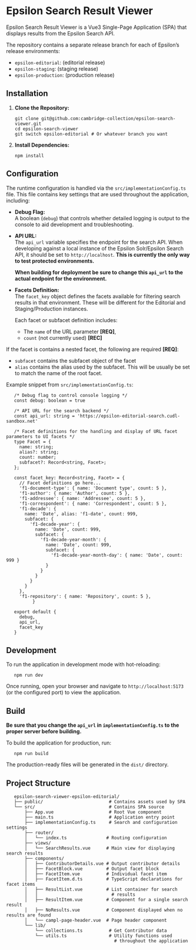 # Epsilon Search Result Viewer

Epsilon Search Result Viewer is a Vue3 Single-Page Application (SPA) that displays results from the Epsilon Search API.

The repository contains a separate release branch for each of Epsilon’s release environments:

- `epsilon-editorial`: (editorial release)
- `epsilon-staging`: (staging release)
- `epsilon-production`: (production release) 

## Installation

1. **Clone the Repository:**

       git clone git@github.com:cambridge-collection/epsilon-search-viewer.git
       cd epsilon-search-viewer
       git switch epsilon-editorial # Or whatever branch you want

2. **Install Dependencies:**

       npm install

## Configuration

The runtime configuration is handled via the `src/implementationConfig.ts` file. This file contains key settings that are used throughout the application, including:

- **Debug Flag:**  
  A boolean (`debug`) that controls whether detailed logging is output to the console to aid development and troubleshooting.

- **API URL:**  
  The `api_url` variable specifies the endpoint for the search API. When developing against a local instance of the Epsilon Solr/Epsilon Search API, it should be set to `http://localhost`. **This is currently the only way to test protected environments.**
  
  **When building for deployment be sure to change this `api_url` to the actual endpoint for the environment.**
  
- **Facets Definition:**  
  The `facet_key` object defines the facets available for filtering search results in that environment. These will be different for the Editorial and Staging/Production instances.
  
  Each facet or subfacet definition includes:

  - The `name` of the URL parameter **[REQ]**,
  - `count` (not currently used) **‌[REC]**

If the facet is contains a nested facet, the following are required **‌[REQ]**:
  - `subfacet` contains the subfacet object of the facet
  - `alias` contains the alias used by the subfacet. This will be usually be set to match the name of the root facet.


Example snippet from `src/implementationConfig.ts`:

       /* Debug flag to control console logging */
       const debug: boolean = true
       
       /* API URL for the search backend */
       const api_url: string = 'https://epsilon-editorial-search.cudl-sandbox.net'
       
       /* Facet definitions for the handling and display of URL facet parameters to UI facets */
       type Facet = {
         name: string;
         alias?: string;
         count: number;
         subfacet?: Record<string, Facet>;
       };
       
       const facet_key: Record<string, Facet> = {
         // Facet definitions go here...
         'f1-document-type': { name: 'Document type', count: 5 },
         'f1-author': { name: 'Author', count: 5 },
         'f1-addressee': { name: 'Addressee', count: 5 },
         'f1-correspondent': { name: 'Correspondent', count: 5 },
         'f1-decade': {
           name: 'Date', alias: 'f1-date', count: 999,
           subfacet: {
             'f1-decade-year': {
               name: 'Date', count: 999,
               subfacet: {
                 'f1-decade-year-month': {
                   name: 'Date', count: 999,
                   subfacet: {
                     'f1-decade-year-month-day': { name: 'Date', count: 999 }
                   }
                 }
               }
             }
           }
         },
         'f1-repository': { name: 'Repository', count: 5 },
              }
              
       export default {
         debug,
         api_url,
         facet_key
       }

## Development

To run the application in development mode with hot-reloading:

       npm run dev

Once running, open your browser and navigate to `http://localhost:5173` (or the configured port) to view the application.

## Build

**Be sure that you change the `api_url` in `implementationConfig.ts` to the proper server before building.**

To build the application for production, run:

       npm run build

The production-ready files will be generated in the `dist/` directory.

## Project Structure

       epsilon-search-viewer-epsilon-editorial/
       ├── public/                         # Contains assets used by SPA
       └── src/                            # Contains SPA source
           ├── App.vue                     # Root Vue component
           ├── main.ts                     # Application entry point
           ├── implementationConfig.ts     # Search and configuration settings
           ├── router/
           │   └── index.ts               # Routing configuration
           ├── views/
           │   └── SearchResults.vue      # Main view for displaying search results
           ├── components/
           │   ├── ContributorDetails.vue # Output contributor details
           │   ├── FacetBlock.vue         # Output facet block
           │   ├── FacetItem.vue          # Individual facet item
           │   ├── FacetItem.d.ts         # TypeScript declarations for facet items
           │   ├── ResultList.vue         # List container for search 
           │   │                            # results
           │   ├── ResultItem.vue         # Component for a single search result
           │   ├── NoResults.vue          # Component displayed when no results are found
           │   └── campl-page-header.vue  # Page header component
           └── lib/
               └── collections.ts          # Get Contributor data
               └── utils.ts                # Utility functions used
                                             # throughout the application

